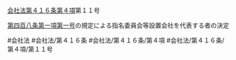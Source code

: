 [会社法第４１６条第４項](会社法＿＿＿＿第４１６条第４項)第１１号

[第四百八条第一項第一号](会社法＿＿＿＿第４０８条第１項第１号)の規定による指名委員会等設置会社を代表する者の決定


#会社法
#会社法/第４１６条
#会社法/第４１６条/第４項
#会社法/第４１６条/第４項/第１１号

